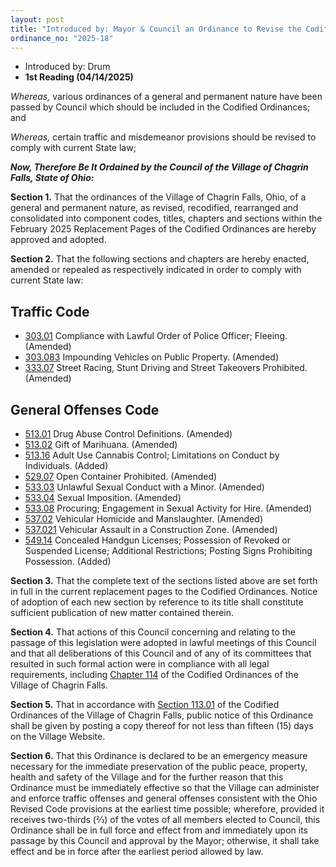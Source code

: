 ```yaml
---
layout: post
title: "Introduced by: Mayor & Council an Ordinance to Revise the Codified Ordinances by Adopting Current Replacement Pages and Declaring an Emergency"
ordinance_no: "2025-18"
---
```


- Introduced by: Drum
- **1st Reading (04/14/2025)**

_Whereas,_ various ordinances of a general and permanent nature have been passed by Council which should be included in the Codified Ordinances; and

_Whereas,_ certain traffic and misdemeanor provisions should be revised to comply with current State law;

**_Now, Therefore Be It Ordained by the Council of the Village of Chagrin Falls, State of Ohio:_**

**Section 1.** That the ordinances of the Village of Chagrin Falls, Ohio, of a general and permanent nature, as revised, recodified, rearranged and consolidated into component codes, titles, chapters and sections within the February 2025 Replacement Pages of the Codified Ordinances are hereby approved and adopted.

**Section 2.** That the following sections and chapters are hereby enacted, amended or repealed as respectively indicated in order to comply with current State law:

## Traffic Code

* [303.01][CFCO 303.01] Compliance with Lawful Order of Police Officer; Fleeing. (Amended)
* [303.083][CFCO 303.083] Impounding Vehicles on Public Property. (Amended)
* [333.07][CFCO 333.07] Street Racing, Stunt Driving and Street Takeovers Prohibited. (Amended)

## General Offenses Code

* [513.01][CFCO 513.01] Drug Abuse Control Definitions. (Amended)
* [513.02][CFCO 513.02] Gift of Marihuana. (Amended)
* [513.16][CFCO 513.16] Adult Use Cannabis Control; Limitations on Conduct by Individuals. (Added)
* [529.07][CFCO 529.07] Open Container Prohibited. (Amended)
* [533.03][CFCO 533.03] Unlawful Sexual Conduct with a Minor. (Amended)
* [533.04][CFCO 533.04] Sexual Imposition. (Amended)
* [533.08][CFCO 533.08] Procuring; Engagement in Sexual Activity for Hire. (Amended)
* [537.02][CFCO 537.02] Vehicular Homicide and Manslaughter. (Amended)
* [537.021][CFCO 537.021] Vehicular Assault in a Construction Zone. (Amended)
* [549.14][CFCO 549.14] Concealed Handgun Licenses; Possession of Revoked or Suspended License; Additional Restrictions; Posting Signs Prohibiting Possession. (Added)

**Section 3.** That the complete text of the sections listed above are set forth in full in the current replacement pages to the Codified Ordinances. Notice of adoption of each new section by reference to its title shall constitute sufficient publication of new matter contained therein.

**Section 4.** That actions of this Council concerning and relating to the passage of this legislation were adopted in lawful meetings of this Council and that all deliberations of this Council and of any of its committees that resulted in such formal action were in compliance with all legal requirements, including [Chapter 114][CFCO 114] of the Codified Ordinances of the Village of Chagrin Falls.

**Section 5.** That in accordance with [Section 113.01][CFCO 113.01] of the Codified Ordinances of the Village of Chagrin Falls, public notice of this Ordinance shall be given by posting a copy thereof for not less than fifteen (15) days on the Village Website.

**Section 6.** That this Ordinance is declared to be an emergency measure necessary for the immediate preservation of the public peace, property, health and safety of the Village and for the further reason that this Ordinance must be immediately effective so that the Village can administer and enforce traffic offenses and general offenses consistent with the Ohio Revised Code provisions at the earliest time possible; wherefore, provided it receives two-thirds (⅔) of the votes of all members elected to Council, this Ordinance shall be in full force and effect from and immediately upon its passage by this Council and approval by the Mayor; otherwise, it shall take effect and be in force after the earliest period allowed by law.

[CFCO 113.01]:</chapters/chapter-113-ordinances-and-resolutions/#11301-publication-and-posting>
[CFCO 114]:</chapters/chapter-114-open-meetings>
[CFCO 303.01]:</chapters/chapter-303-enforcement-impounding-and-penalty/#30301-compliance-with-lawful-order-of-police-officer-fleeing>
[CFCO 303.083]:</chapters/chapter-303-enforcement-impounding-and-penalty/>
[CFCO 333.07]:</chapters/chapter-333-ovi-willful-misconduct-speed/#33307-street-racing-prohibited>
[CFCO 513.01]:</chapters/chapter-513-drug-abuse-control/#51301-definitions>
[CFCO 513.02]:</chapters/chapter-513-drug-abuse-control/#51302-gift-of-marihuana>
[CFCO 513.16]:</chapters/chapter-513-drug-abuse-control/>
[CFCO 529.07]:</chapters/chapter-529-liquor-control/#52907-open-container-prohibited>
[CFCO 533.03]:</chapters/chapter-533-obscenity-and-sex-offenses/#53303-unlawful-sexual-conduct-with-a-minor>
[CFCO 533.04]:</chapters/chapter-533-obscenity-and-sex-offenses/#53304-sexual-imposition>
[CFCO 533.08]:</chapters/chapter-533-obscenity-and-sex-offenses/#53308-procuring-engagement-in-sexual-activity-for-hire>
[CFCO 537.02]:</chapters/chapter-537-offenses-against-persons/#53702-vehicular-homicide-and-manslaughter>
[CFCO 537.021]:</chapters/chapter-537-offenses-against-persons/#537021-vehicular-assault-in-a-construction-zone>
[CFCO 549.14]:</chapters/chapter-549-weapons-and-explosives/#54914-concealed-handgun-licenses-possession-of-revoked-or-suspended-license-additional-restrictions-posting-signs-prohibiting-possession>
